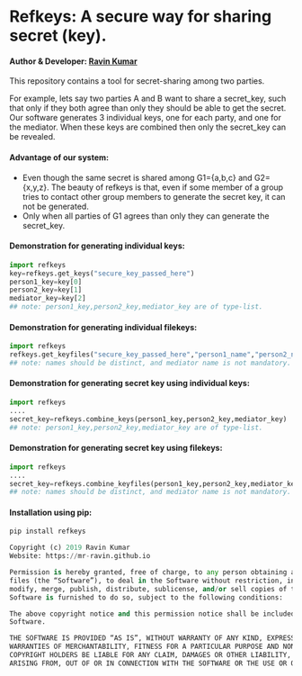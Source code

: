 # Refkeys: A secure way for sharing secret (key).
#### Author & Developer: [Ravin Kumar](https://mr-ravin.github.io)
This repository contains a tool for secret-sharing among two parties.

For example, lets say two parties A and B want to share a secret_key, such that only if they both agree than only they should be able to get the secret.
Our software generates 3 individual keys, one for each party, and one for the mediator. When these keys are combined then only the secret_key can be revealed.

#### Advantage of our system:
- Even though the same secret is shared among G1={a,b,c} and G2={x,y,z}. The beauty of refkeys is that, even if some member of a group tries to contact other group members to generate the secret key, it can not be generated.
- Only when all parties of G1 agrees than only they can generate the secret_key.

#### Demonstration for generating individual keys:
```python
import refkeys
key=refkeys.get_keys("secure_key_passed_here")
person1_key=key[0]
person2_key=key[1]
mediator_key=key[2]
## note: person1_key,person2_key,mediator_key are of type-list.
```

#### Demonstration for generating individual filekeys:
```python
import refkeys
refkeys.get_keyfiles("secure_key_passed_here","person1_name","person2_name","mediator_name",path="./")
## note: names should be distinct, and mediator name is not mandatory.
```



#### Demonstration for generating secret key using individual keys:
```python
import refkeys
....
secret_key=refkeys.combine_keys(person1_key,person2_key,mediator_key)
## note: person1_key,person2_key,mediator_key are of type-list.
```


#### Demonstration for generating secret key using filekeys:
```python
import refkeys
....
secret_key=refkeys.combine_keyfiles(person1_key,person2_key,mediator_key)
## note: names should be distinct, and mediator name is not mandatory.
```

#### Installation using pip:
```python
pip install refkeys
```

```python
Copyright (c) 2019 Ravin Kumar
Website: https://mr-ravin.github.io

Permission is hereby granted, free of charge, to any person obtaining a copy of this software and associated documentation 
files (the “Software”), to deal in the Software without restriction, including without limitation the rights to use, copy, 
modify, merge, publish, distribute, sublicense, and/or sell copies of the Software, and to permit persons to whom the 
Software is furnished to do so, subject to the following conditions:

The above copyright notice and this permission notice shall be included in all copies or substantial portions of the 
Software.

THE SOFTWARE IS PROVIDED “AS IS”, WITHOUT WARRANTY OF ANY KIND, EXPRESS OR IMPLIED, INCLUDING BUT NOT LIMITED TO THE 
WARRANTIES OF MERCHANTABILITY, FITNESS FOR A PARTICULAR PURPOSE AND NONINFRINGEMENT. IN NO EVENT SHALL THE AUTHORS OR 
COPYRIGHT HOLDERS BE LIABLE FOR ANY CLAIM, DAMAGES OR OTHER LIABILITY, WHETHER IN AN ACTION OF CONTRACT, TORT OR OTHERWISE, 
ARISING FROM, OUT OF OR IN CONNECTION WITH THE SOFTWARE OR THE USE OR OTHER DEALINGS IN THE SOFTWARE.
```

